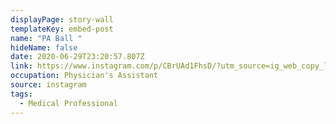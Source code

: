 ```yaml
---
displayPage: story-wall
templateKey: embed-post
name: "PA Ball "
hideName: false
date: 2020-06-29T23:20:57.807Z
link: https://www.instagram.com/p/CBrUAd1FhsD/?utm_source=ig_web_copy_link&utm_source=The+Hub+Project&utm_campaign=e6cafcbade-EMAIL_CAMPAIGN_2020_06_17_02_00_COPY_01&utm_medium=email&utm_term=0_e3236c52d5-e6cafcbade-
occupation: Physician's Assistant
source: instagram
tags:
  - Medical Professional
---
```

